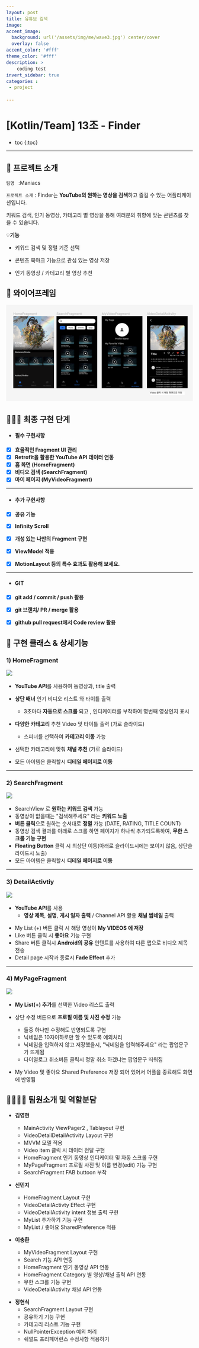 ```yaml
---
layout: post
title: 유튜브 검색
image:
accent_image: 
  background: url('/assets/img/me/wave3.jpg') center/cover
  overlay: false
accent_color: '#fff'
theme_color: '#fff'
description: >
    coding test
invert_sidebar: true
categories :
 - project

---
```


# [Kotlin/Team] 13조 - Finder

* toc
{:toc}
---

## 🥨 **프로젝트 소개**
`팀명 ` :Maniacs

`프로젝트 소개` :  Finder는 **YouTube의 원하는 영상을 검색**하고 즐길 수 있는 어플리케이션입니다.   

키워드 검색, 인기 동영상, 카테고리 별 영상을 통해  여러분의 취향에 맞는 콘텐츠를 찾을 수 있습니다. 



💡**기능**

- 키워드 검색 및 정렬 기준 선택 

- 콘텐츠 북마크 기능으로 관심 있는 영상 저장 
-  인기 동영상 / 카테고리 별 영상 추천



## 📱 **와이어프레임**

![finder_wirframe](../../assets/img/blog/finder_wirframe.png)



## 👩🏻‍💻 **최종 구현 단계** 

- #### **필수 구현사항**

- [x]  **효율적인 Fragment UI 관리**
- [x]  **Retrofit을 활용한 YouTube API 데이터 연동**
- [x]  **홈 화면 (HomeFragment)**
- [x]  **비디오 검색 (SearchFragment)**
- [x]  **마이 페이지 (MyVideoFragment)**

---

- #### **추가 구현사항**

- [x]  **공유 기능**

- [x]  **Infinity Scroll**

- [x]  **개성 있는 나만의 Fragment 구현**

- [x] **ViewModel 적용**

- [x]  **MotionLayout 등의 특수 효과도 활용해 보세요.**

---

* #### **GIT**

- [x] **git add / commit / push 활용**

- [x]  **git 브랜치/ PR / merge 활용**

- [x] **github pull request에서 Code review 활용**



## 📼 **구현 클래스 & 상세기능**

### **1) HomeFragment**

<img src="../../assets/img/blog/finder_home_out.gif" width="30%">


* **YouTube API**를 사용하여 동영상과, title 출력

- **상단 배너** 인기 비디오 리스트 와 타이틀 출력
  - 3초마다 **자동으로 스크롤** 되고 , 인디케이터를 부착하여 몇번째 영상인지 표시

- **다양한 카테고리** 추천 Video 및 타이틀 출력 (가로 슬라이드)
  - 스피너를 선택하여 **카테고리 이동** 가능

- 선택한 카데고리에 맞춰 **채널 추천** (가로 슬라이드)
- 모든 아이템은 클릭할시 **디테일 페이지로 이동**

---

### **2) SearchFragment**

<img src="../../assets/img/blog/finder_search_out.gif" width="30%">

- SearchView 로 **원하는 키워드 검색** 가능
- 동영상이 없을때는 "검색해주세요" 라는 **키워드 노출**
- **버튼 클릭**으로 원하는 순서대로 **정렬** 가능 (DATE, RATING, TITLE COUNT)
- 동영상 검색 결과를 아래로 스크롤 하면 페이지가 하나씩 추가되도록하여, **무한 스크롤 기능 구현**
- **Floating Button** 클릭 시 최상단 이동(아래로 슬라이드시에는 보이지 않음, 상단슬라이드시 노출)
- 모든 아이템은 클릭할시 **디테일 페이지로 이동**

---

### **3) DetailActivtiy**

<img src="../../assets/img/blog/finder_detail_out.gif" width="30%">

* **YouTube API**를 사용
  - **영상 제목**, **설명**, **게시 일자 출력** / Channel API 활용 **채널 썸네일** 출력

- My List (+) 버튼 클릭 시 해당 영상이 **My VIDEOS 에 저장**
- Like 버튼 클릭 시 **좋아요** 기능 구현
- Share 버튼 클릭시  **Android의 공유** 인텐트를 사용하여 다른 앱으로 비디오 제목 전송
- Detail page 시작과 종료시 **Fade Effect** 추가

---

### **4) MyPageFragment**


<img src="../../assets/img/blog/finder_myvideos_out.gif" width="30%">

- **My List(+) 추가**를 선택한 Video 리스트 출력 
- 상단 수정 버튼으로 **프로필 이름 및 사진 수정** 가능
  - 둘중 하나만 수정해도 반영되도록 구현
  - 닉네임은 10자이하로만 할 수 있도록 예외처리
  - 닉네임을 입력하지 않고 저장했을시, "닉네임을 입력해주세요" 라는 팝업문구가 뜨게됨
  - 다이얼로그 취소버튼 클릭시 정말 취소 하겠냐는 팝업문구 띄워짐

- My Video 및 좋아요 Shared Preference 저장 되어 있어서 어플을 종료해도 화면에 반영됨



## 👨‍👩‍👧‍👦 **팀원소개 및 역할분담**

- **김영현**

  - MainActivity ViewPager2 , Tablayout 구현
  - VideoDetailDetailActivity Layout 구현
  - MVVM 모델 적용
  - Video item 클릭 시 데이터 전달 구현
  - HomeFragment 인기 동영상 인디케이터 및 자동 스크롤 구현
  - MyPageFragment 프로필 사진 및 이름 변경(edit) 기능 구현
  - SearchFragment FAB buttoon 부착

  

- **신민지**

  - HomeFragment Layout 구현
  - VideoDetailActivty Effect 구현
  - VideoDetailActivity intent 정보 출력 구현
  - MyList 추가하기 기능 구현
  - MyList / 좋아요 SharedPreference 적용

  

- **이충환**

  - MyVideoFragment Layout 구현
  - Search 기능 API 연동
  - HomeFragment 인기 동영상 API 연동
  - HomeFragment Category 별 영상/채널 출력 API 연동
  - 무한 스크롤 기능 구현
  - VideoDetailActivity 채널 API 연동

  

* **정현식**
  * SearchFragment Layout 구현
  * 공유하기 기능 구현
  * 카테고리 리스트 기능 구현
  * NullPointerException 예외 처리
  * 쉐얼드 프리페어런스 수정사항 적용하기

